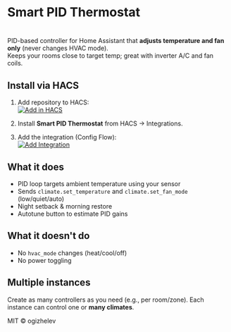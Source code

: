# Smart PID Thermostat
#
PID-based controller for Home Assistant that **adjusts temperature and fan only** (never changes HVAC mode).  
Keeps your rooms close to target temp; great with inverter A/C and fan coils.

## Install via HACS

1. Add repository to HACS:  
   [![Add in HACS](https://my.home-assistant.io/badges/hacs_repository.svg)](https://my.home-assistant.io/redirect/hacs_repository/?owner=ogizhelev&repository=smart_pid_thermostat&category=integration)

2. Install **Smart PID Thermostat** from HACS → Integrations.

3. Add the integration (Config Flow):  
   [![Add Integration](https://my.home-assistant.io/badges/config_flow_start.svg)](https://my.home-assistant.io/redirect/config_flow_start/?domain=smart_pid_thermostat)

## What it does
- PID loop targets ambient temperature using your sensor
- Sends `climate.set_temperature` and `climate.set_fan_mode` (low/quiet/auto)
- Night setback & morning restore
- Autotune button to estimate PID gains

## What it doesn't do
- No `hvac_mode` changes (heat/cool/off)
- No power toggling

## Multiple instances
Create as many controllers as you need (e.g., per room/zone). Each instance can control one or **many climates**.

MIT © ogizhelev
